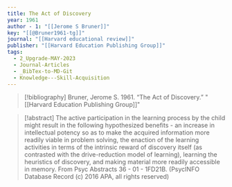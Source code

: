 ```yaml
---
title: The Act of Discovery
year: 1961
author - 1: "[[Jerome S Bruner]]"
key: "[[@Bruner1961-tg]]"
journal: "[[Harvard educational review]]"
publisher: "[[Harvard Education Publishing Group]]"
tags:
  - 2_Upgrade-MAY-2023
  - Journal-Articles
  - _BibTex-to-MD-Git
  - Knowledge---Skill-Acquisition
---
```


> [!bibliography]
> Bruner, Jerome S. 1961. “The Act of Discovery.” "[[Harvard Education Publishing Group]]"

> [!abstract]
> The active participation in the learning process by the child might result in the following hypothesized benefits -  an increase in intellectual potency so as to make the acquired information more readily viable in problem solving, the enaction of the learning activities in terms of the intrinsic reward of discovery itself (as contrasted with the drive-reduction model of learning), learning the heuristics of discovery, and making material more readily accessible in memory. From Psyc Abstracts 36 - 01 - 1FD21B. (PsycINFO Database Record (c) 2016 APA, all rights reserved)